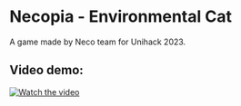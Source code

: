 # Necopia - Environmental Cat
A game made by Neco team for Unihack 2023.

## Video demo:
[![Watch the video](https://cdn1.vectorstock.com/i/1000x1000/60/30/play-button-icon-video-audio-player-vector-20716030.jpg)](https://drive.google.com/file/d/13DaA276Zj4S5yX_CvLynuPoFeL77Ve7u/view?usp=sharing)
